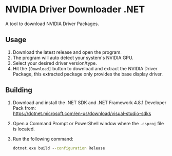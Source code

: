 # NVIDIA Driver Downloader .NET
A tool to download NVIDIA Driver Packages.

## Usage
1. Download the latest release and open the program.
2. The program will auto detect your system's NVIDIA GPU.
3. Select your desired driver version/type.
4. Hit the `[Download]` button to download and extract the NVIDIA Driver Package, this extracted package only provides the base display driver.

## Building
1. Download and install the .NET SDK and .NET Framework 4.8.1 Developer Pack from:<br>https://dotnet.microsoft.com/en-us/download/visual-studio-sdks
2. Open a Command Prompt or PowerShell window where the `.csproj` file is located.
3. Run the following command:

    ```cmd
    dotnet.exe build --configuration Release
    ```
